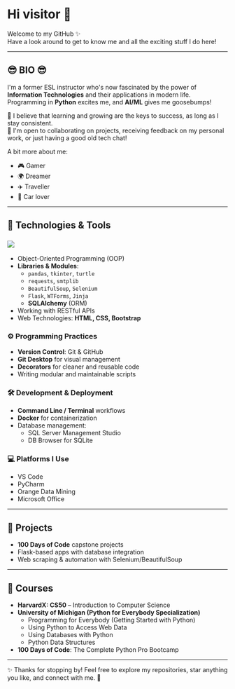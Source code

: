 # Hi visitor 👋

Welcome to my GitHub ✨  
Have a look around to get to know me and all the exciting stuff I do here!

---

## 😎 BIO 😎
I'm a former ESL instructor who's now fascinated by the power of **Information Technologies** and their applications in modern life.  
Programming in **Python** excites me, and **AI/ML** gives me goosebumps!  

🌱 I believe that learning and growing are the keys to success, as long as I stay consistent.  
🤝 I'm open to collaborating on projects, receiving feedback on my personal work, or just having a good old tech chat!  

A bit more about me:
- 🎮 Gamer  
- 🌍 Dreamer  
- ✈️ Traveller  
- 🚗 Car lover  

---

## 🔧 Technologies & Tools

### <img src="https://cdn.jsdelivr.net/gh/devicons/devicon@latest/icons/python/python-original.svg" style="width=40px; height=40px" />
          
- Object-Oriented Programming (OOP)  
- **Libraries & Modules**:
  - `pandas`, `tkinter`, `turtle`  
  - `requests`, `smtplib`  
  - `BeautifulSoup`, `Selenium`  
  - `Flask`, `WTForms`, `Jinja`  
  - **SQLAlchemy** (ORM)  
- Working with RESTful APIs  
- Web Technologies: **HTML, CSS, Bootstrap**  

### ⚙️ Programming Practices
- **Version Control**: Git & GitHub  
- **Git Desktop** for visual management  
- **Decorators** for cleaner and reusable code  
- Writing modular and maintainable scripts  

### 🛠️ Development & Deployment
- **Command Line / Terminal** workflows  
- **Docker** for containerization  
- Database management:
  - SQL Server Management Studio  
  - DB Browser for SQLite  

### 💻 Platforms I Use
- VS Code  
- PyCharm  
- Orange Data Mining  
- Microsoft Office  

---

## 📂 Projects
- **100 Days of Code** capstone projects  
- Flask-based apps with database integration  
- Web scraping & automation with Selenium/BeautifulSoup  

---

## 🏅 Courses
- **HarvardX: CS50** – Introduction to Computer Science  
- **University of Michigan (Python for Everybody Specialization)**  
  * Programming for Everybody (Getting Started with Python)  
  * Using Python to Access Web Data  
  * Using Databases with Python  
  * Python Data Structures  
- **100 Days of Code**: The Complete Python Pro Bootcamp  

---

✨ Thanks for stopping by! Feel free to explore my repositories, star anything you like, and connect with me. 🚀
